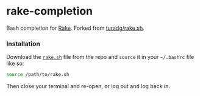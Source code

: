 # rake-completion
Bash completion for [Rake](https://github.com/ruby/rake). Forked from [turadg/rake.sh](https://gist.github.com/turadg/840663).

### Installation
Download the [`rake.sh`](rake.sh) file from the repo and `source` it in your `~/.bashrc` file like so:

```bash
source /path/to/rake.sh
```

Then close your terminal and re-open, or log out and log back in.
